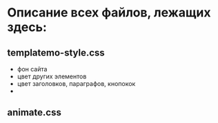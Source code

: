 # Описание всех файлов, лежащих здесь:

## templatemo-style.css
- фон сайта
- цвет других элементов
- цвет заголовков, параграфов, кнопокок
- 
## animate.css



